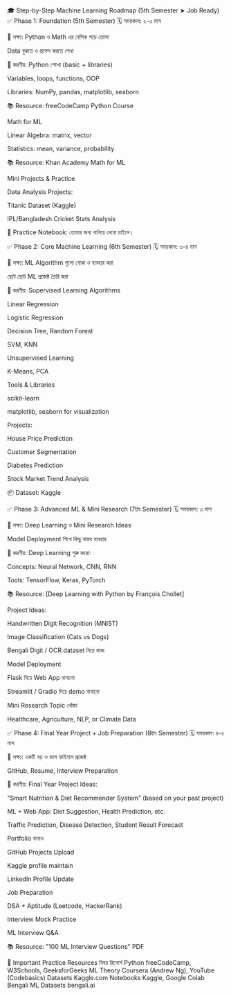 🎓 Step-by-Step Machine Learning Roadmap (5th Semester ➤ Job Ready)
✅ Phase 1: Foundation (5th Semester)
🗓 সময়কাল: ২-৩ মাস

🎯 লক্ষ্য:
Python ও Math এর বেসিক গড়ে তোলা

Data বুঝতে ও প্রসেস করতে শেখা

📘 করণীয়:
Python শেখো (basic + libraries)

Variables, loops, functions, OOP

Libraries: NumPy, pandas, matplotlib, seaborn

📚 Resource: freeCodeCamp Python Course

Math for ML

Linear Algebra: matrix, vector

Statistics: mean, variance, probability

📚 Resource: Khan Academy Math for ML

Mini Projects & Practice

Data Analysis Projects:

Titanic Dataset (Kaggle)

IPL/Bangladesh Cricket Stats Analysis

📓 Practice Notebook: তোমার জন্য বানিয়ে দেবো চাইলে।

✅ Phase 2: Core Machine Learning (6th Semester)
🗓 সময়কাল: ৩-৪ মাস

🎯 লক্ষ্য:
ML Algorithm গুলো বোঝা ও ব্যবহার করা

ছোট ছোট ML প্রজেক্ট তৈরি করা

📘 করণীয়:
Supervised Learning Algorithms

Linear Regression

Logistic Regression

Decision Tree, Random Forest

SVM, KNN

Unsupervised Learning

K-Means, PCA

Tools & Libraries

scikit-learn

matplotlib, seaborn for visualization

Projects:

House Price Prediction

Customer Segmentation

Diabetes Prediction

Stock Market Trend Analysis

📦 Dataset: Kaggle

✅ Phase 3: Advanced ML & Mini Research (7th Semester)
🗓 সময়কাল: ৩ মাস

🎯 লক্ষ্য:
Deep Learning ও Mini Research Ideas

Model Deployment শিখে কিছু বাস্তব ব্যবহার

📘 করণীয়:
Deep Learning শুরু করো:

Concepts: Neural Network, CNN, RNN

Tools: TensorFlow, Keras, PyTorch

📚 Resource: [Deep Learning with Python by François Chollet]

Project Ideas:

Handwritten Digit Recognition (MNIST)

Image Classification (Cats vs Dogs)

Bengali Digit / OCR dataset নিয়ে কাজ

Model Deployment

Flask দিয়ে Web App বানানো

Streamlit / Gradio দিয়ে demo বানানো

Mini Research Topic খোঁজা

Healthcare, Agriculture, NLP, or Climate Data

✅ Phase 4: Final Year Project + Job Preparation (8th Semester)
🗓 সময়কাল: ৪-৫ মাস

🎯 লক্ষ্য:
একটি বড় ও ভাল ফাইনাল প্রজেক্ট

GitHub, Resume, Interview Preparation

📘 করণীয়:
Final Year Project Ideas:

"Smart Nutrition & Diet Recommender System" (based on your past project)

ML + Web App: Diet Suggestion, Health Prediction, etc.

Traffic Prediction, Disease Detection, Student Result Forecast

Portfolio বানাও

GitHub Projects Upload

Kaggle profile maintain

LinkedIn Profile Update

Job Preparation

DSA + Aptitude (Leetcode, HackerRank)

Interview Mock Practice

ML Interview Q&A

📚 Resource: "100 ML Interview Questions" PDF

🔗 Important Practice Resources
বিষয়	রিসোর্স
Python	freeCodeCamp, W3Schools, GeeksforGeeks
ML Theory	Coursera (Andrew Ng), YouTube (Codebasics)
Datasets	Kaggle.com
Notebooks	Kaggle, Google Colab
Bengali ML Datasets	bengali.ai